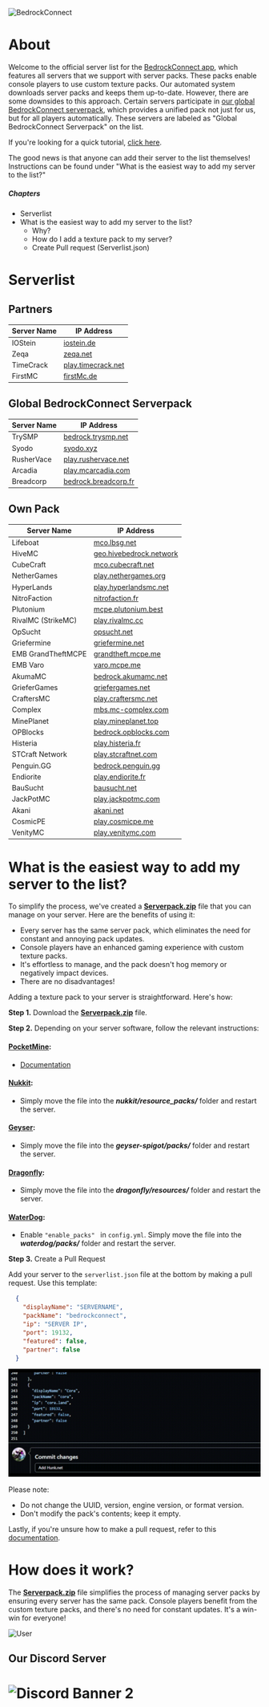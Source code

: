 ![BedrockConnect](https://cdn.discordapp.com/attachments/1022232337938911262/1099499823029305384/channels4_banner.jpg)

# About


Welcome to the official server list for the [BedrockConnect app](https://bedrockconnect.bedrockhub.io), which features all servers that we support with server packs. These packs enable console players to use custom texture packs. Our automated system downloads server packs and keeps them up-to-date. However, there are some downsides to this approach. Certain servers participate in [our global BedrockConnect serverpack](https://pack.bedrockhub.io/bedrockconnect), which provides a unified pack not just for us, but for all players automatically. These servers are labeled as "Global BedrockConnect Serverpack" on the list.

If you're looking for a quick tutorial, [click here](https://youtu.be/WVHxB6xfX4s).

The good news is that anyone can add their server to the list themselves! Instructions can be found under "What is the easiest way to add my server to the list?"


##### Chapters
- Serverlist
- What is the easiest way to add my server to the list?
  - Why?
  - How do I add a texture pack to my server?
  - Create Pull request (Serverlist.json)


# Serverlist
## Partners
| Server Name           | IP Address              |  
|-----------------------|-------------------------|
| IOStein      | [iostein.de](https://pack.bedrockhub.io/iostein)                    |
| Zeqa         | [zeqa.net](https://pack.bedrockhub.io/zeqa)                         | 
| TimeCrack    | [play.timecrack.net](https://pack.bedrockhub.io/timecrack)          | 
| FirstMC      | [firstMc.de](https://pack.bedrockhub.io/firstmc)                    |
 

## Global BedrockConnect Serverpack
| Server Name           | IP Address              |
|-----------------------|-------------------------|
| TrySMP                | [bedrock.trysmp.net](https://pack.bedrockhub.io/bedrockconnect)     |
| Syodo                 | [syodo.xyz](https://pack.bedrockhub.io/bedrockconnect)              |
| RusherVace            | [play.rushervace.net](https://pack.bedrockhub.io/bedrockconnect)    | 
| Arcadia               | [play.mcarcadia.com](https://pack.bedrockhub.io/bedrockconnect)     |
| Breadcorp             | [bedrock.breadcorp.fr](https://pack.bedrockhub.io/bedrockconnect)   |

   


## Own Pack
| Server Name           | IP Address              |    	              
|-----------------------|-------------------------|
| Lifeboat              | [mco.lbsg.net](https://pack.bedrockhub.io/lbsg)                     |   
| HiveMC                | [geo.hivebedrock.network](https://pack.bedrockhub.io/hivemc)        | 
| CubeCraft             | [mco.cubecraft.net](https://pack.bedrockhub.io/cubecraft)           | 
| NetherGames           | [play.nethergames.org](https://pack.bedrockhub.io/nethergames)      | 
| HyperLands            | [play.hyperlandsmc.net](https://pack.bedrockhub.io/hyperlands)      | 
| NitroFaction          | [nitrofaction.fr](https://pack.bedrockhub.io/nitrofaction)          | 
| Plutonium             | [mcpe.plutonium.best](https://pack.bedrockhub.io/plutonium)         |  
| RivalMC (StrikeMC)    | [play.rivalmc.cc](https://pack.bedrockhub.io/strikemc)              | 
| OpSucht               | [opsucht.net](https://pack.bedrockhub.io/opsucht)                   |  
| Griefermine           | [griefermine.net](https://pack.bedrockhub.io/griefermine)           | 
| EMB GrandTheftMCPE    | [grandtheft.mcpe.me](https://pack.bedrockhub.io/grandtheftmcpe)     |
| EMB Varo              | [varo.mcpe.me](https://pack.bedrockhub.io/varo)                     |    
| AkumaMC               | [bedrock.akumamc.net](https://pack.bedrockhub.io/akumamc)           |  
| GrieferGames          | [griefergames.net](https://pack.bedrockhub.io/griefergames)         | 
| CraftersMC            | [play.craftersmc.net](https://pack.bedrockhub.io/craftersmc)        |
| Complex               | [mbs.mc-complex.com](https://pack.bedrockhub.io/complex)            |
| MinePlanet            | [play.mineplanet.top](https://pack.bedrockhub.io/mineplanet)        |
| OPBlocks              | [bedrock.opblocks.com](https://pack.bedrockhub.io/opblocks)         |
| Histeria              | [play.histeria.fr](https://pack.bedrockhub.io/histeria)             |
| STCraft Network       | [play.stcraftnet.com](https://pack.bedrockhub.io/stcraft)           |
| Penguin.GG            | [bedrock.penguin.gg](https://pack.bedrockhub.io/penguin)            |
| Endiorite             | [play.endiorite.fr](https://pack.bedrockhub.io/endiorite)           |
| BauSucht              | [bausucht.net](https://pack.bedrockhub.io/bausucht)                 | 
| JackPotMC             | [play.jackpotmc.com](https://pack.bedrockhub.io/jackpotmc)          | 
| Akani                 | [akani.net](https://pack.bedrockhub.io/akani)                       |
| CosmicPE              | [play.cosmicpe.me](https://pack.bedrockhub.io/cosmicpe-factions)    |
| VenityMC              | [play.venitymc.com](https://pack.bedrockhub.io/venitymc)            |
                             



# What is the easiest way to add my server to the list?

To simplify the process, we've created a [<strong>Serverpack.zip</strong>](https://pack.bedrockhub.io/bedrockconnect) file that you can manage on your server. Here are the benefits of using it:

- Every server has the same server pack, which eliminates the need for constant and annoying pack updates.
- Console players have an enhanced gaming experience with custom texture packs.
- It's effortless to manage, and the pack doesn't hog memory or negatively impact devices.
- There are no disadvantages!

Adding a texture pack to your server is straightforward. Here's how:

**Step 1.** Download the [<strong>Serverpack.zip</strong>](https://pack.bedrockhub.io/bedrockconnect) file.

**Step 2.** Depending on your server software, follow the relevant instructions:

#### [PocketMine](https://discord.com/invite/xxp7VAYQtn): 
- [Documentation](https://github.com/pmmp/PocketMine-MP/blob/stable/resources/resource_packs.yml) 

#### [Nukkit](https://discord.com/invite/5PzMkyK):
- Simply move the file into the ***nukkit/resource_packs/*** folder and restart the server.

#### [Geyser](https://discord.com/invite/geysermc):
- Simply move the file into the ***geyser-spigot/packs/*** folder and restart the server.

#### [Dragonfly](https://discord.gg/NRbJ9Q8zmn): 
- Simply move the file into the ***dragonfly/resources/*** folder and restart the server.

#### [WaterDog](enable_packs):
- Enable ```"enable_packs" ``` in ```config.yml```. Simply move the file into the ***waterdog/packs/*** folder and restart the server.

**Step 3.** Create a Pull Request

Add your server to the `serverlist.json` file at the bottom by making a pull request. Use this template:

```json
  {
    "displayName": "SERVERNAME",
    "packName": "bedrockconnect",
    "ip": "SERVER IP",
    "port": 19132,
    "featured": false,
    "partner": false
  }
```

![HowAddthat](https://github.com/BedrockHubIO/BedrockConnect-Serverlist/blob/c710fd83b8abb3379d6aa9169727c22f64c66d50/0423-_1_.gif)


Please note:

- Do not change the UUID, version, engine version, or format version.
- Don't modify the pack's contents; keep it empty.

Lastly, if you're unsure how to make a pull request, refer to this [documentation](https://docs.github.com/en/pull-requests/collaborating-with-pull-requests/proposing-changes-to-your-work-with-pull-requests/about-pull-requests).

# How does it work?

The [<strong>Serverpack.zip</strong>](https://pack.bedrockhub.io/bedrockconnect) file simplifies the process of managing server packs by ensuring every server has the same pack. Console players benefit from the custom texture packs, and there's no need for constant updates. It's a win-win for everyone!

![User](https://user-images.githubusercontent.com/24614527/235322925-7f696e85-3091-4c57-a37f-dc6f64eb5ad2.png)


## Our Discord Server
![Discord Banner 2](https://discordapp.com/api/guilds/880891245306740807/widget.png?style=banner2)
=======
